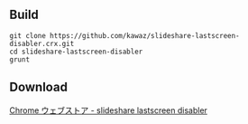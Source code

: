 ## Build

```
git clone https://github.com/kawaz/slideshare-lastscreen-disabler.crx.git
cd slideshare-lastscreen-disabler
grunt
```

## Download
[Chrome ウェブストア - slideshare lastscreen disabler](https://chrome.google.com/webstore/detail/slideshare-lastscreen-dis/fhddffkedbdcdpnofkbdjfhgbhhfookj/details)

